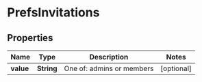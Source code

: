 # PrefsInvitations

## Properties
Name | Type | Description | Notes
------------ | ------------- | ------------- | -------------
**value** | **String** | One of: admins or members |  [optional]
